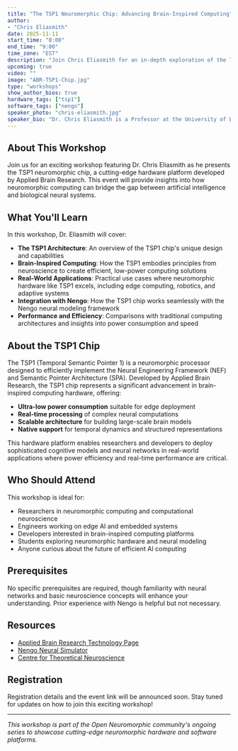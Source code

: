 ```yaml
---
title: "The TSP1 Neuromorphic Chip: Advancing Brain-Inspired Computing"
author:
- "Chris Eliasmith"
date: 2025-11-11
start_time: "8:00"
end_time: "9:00"
time_zone: "EST"
description: "Join Chris Eliasmith for an in-depth exploration of the TSP1 neuromorphic chip from Applied Brain Research. Learn about this groundbreaking hardware platform and its implications for brain-inspired computing."
upcoming: true
video: ""
image: "ABR-TSP1-Chip.jpg"
type: "workshops"
show_author_bios: true
hardware_tags: ["tsp1"]
software_tags: ["nengo"]
speaker_photo: "chris-eliasmith.jpg"
speaker_bio: "Dr. Chris Eliasmith is a Professor at the University of Waterloo and co-founder of Applied Brain Research. He is the Director of the Centre for Theoretical Neuroscience and holds a Canada Research Chair in Theoretical Neuroscience. Dr. Eliasmith is renowned for his work on the Neural Engineering Framework (NEF) and the Semantic Pointer Architecture (SPA), which provide principled methods for building large-scale brain models. His research focuses on understanding how the brain computes and using those principles to build neuromorphic systems. He is the author of \"How to Build a Brain\" and has led the development of Spaun, one of the world's largest functional brain models."
---
```


## About This Workshop

Join us for an exciting workshop featuring Dr. Chris Eliasmith as he presents the TSP1 neuromorphic chip, a cutting-edge hardware platform developed by Applied Brain Research. This event will provide insights into how neuromorphic computing can bridge the gap between artificial intelligence and biological neural systems.

## What You'll Learn

In this workshop, Dr. Eliasmith will cover:

- **The TSP1 Architecture**: An overview of the TSP1 chip's unique design and capabilities
- **Brain-Inspired Computing**: How the TSP1 embodies principles from neuroscience to create efficient, low-power computing solutions
- **Real-World Applications**: Practical use cases where neuromorphic hardware like TSP1 excels, including edge computing, robotics, and adaptive systems
- **Integration with Nengo**: How the TSP1 chip works seamlessly with the Nengo neural modeling framework
- **Performance and Efficiency**: Comparisons with traditional computing architectures and insights into power consumption and speed

## About the TSP1 Chip

The TSP1 (Temporal Semantic Pointer 1) is a neuromorphic processor designed to efficiently implement the Neural Engineering Framework (NEF) and Semantic Pointer Architecture (SPA). Developed by Applied Brain Research, the TSP1 chip represents a significant advancement in brain-inspired computing hardware, offering:

- **Ultra-low power consumption** suitable for edge deployment
- **Real-time processing** of complex neural computations
- **Scalable architecture** for building large-scale brain models
- **Native support** for temporal dynamics and structured representations

This hardware platform enables researchers and developers to deploy sophisticated cognitive models and neural networks in real-world applications where power efficiency and real-time performance are critical.

## Who Should Attend

This workshop is ideal for:

- Researchers in neuromorphic computing and computational neuroscience
- Engineers working on edge AI and embedded systems
- Developers interested in brain-inspired computing platforms
- Students exploring neuromorphic hardware and neural modeling
- Anyone curious about the future of efficient AI computing

## Prerequisites

No specific prerequisites are required, though familiarity with neural networks and basic neuroscience concepts will enhance your understanding. Prior experience with Nengo is helpful but not necessary.

## Resources

- [Applied Brain Research Technology Page](https://www.appliedbrainresearch.com/technology)
- [Nengo Neural Simulator](https://www.nengo.ai/)
- [Centre for Theoretical Neuroscience](https://uwaterloo.ca/centre-for-theoretical-neuroscience/)

## Registration

Registration details and the event link will be announced soon. Stay tuned for updates on how to join this exciting workshop!

---

*This workshop is part of the Open Neuromorphic community's ongoing series to showcase cutting-edge neuromorphic hardware and software platforms.*
